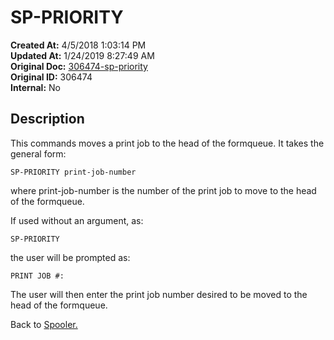 # SP-PRIORITY

**Created At:** 4/5/2018 1:03:14 PM  
**Updated At:** 1/24/2019 8:27:49 AM  
**Original Doc:** [306474-sp-priority](https://docs.jbase.com/44205-spooler/306474-sp-priority)  
**Original ID:** 306474  
**Internal:** No  


## Description 

This commands moves a print job to the head of the formqueue. It takes the general form:

```
SP-PRIORITY print-job-number
```

where print-job-number is the number of the print job to move to the head of the formqueue.



If used without an argument, as:

```
SP-PRIORITY
```

the user will be prompted as:

```
PRINT JOB #:
```

The user will then enter the print job number desired to be moved to the head of the formqueue.

Back to [Spooler.](./../jbase-spooler)
